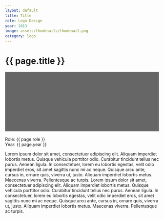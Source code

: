 ```yaml
---
layout: default
title: Title
role: Logo Design
year: 2013
image: assets/thumbnails/thumbnail.png
category: logo
---
```


<h1 class="header">{{ page.title }}</h1>

![image](/assets/fullwidth.png)

<p class="smallinfo">
Role: {{ page.role }}<br>
Year: {{ page.year }}</p>

Lorem ipsum dolor sit amet, consectetuer adipiscing elit. Aliquam imperdiet lobortis metus. Quisque vehicula porttitor odio. Curabitur tincidunt tellus nec purus. Aenean ligula. In consectetuer, lorem eu lobortis egestas, velit odio imperdiet eros, sit amet sagittis nunc mi ac neque. Quisque arcu ante, cursus in, ornare quis, viverra ut, justo. Aliquam imperdiet lobortis metus. Maecenas viverra. Pellentesque ac turpis. Lorem ipsum dolor sit amet, consectetuer adipiscing elit. Aliquam imperdiet lobortis metus. Quisque vehicula porttitor odio. Curabitur tincidunt tellus nec purus. Aenean ligula. In consectetuer, lorem eu lobortis egestas, velit odio imperdiet eros, sit amet sagittis nunc mi ac neque. Quisque arcu ante, cursus in, ornare quis, viverra ut, justo. Aliquam imperdiet lobortis metus. Maecenas viverra. Pellentesque ac turpis.
